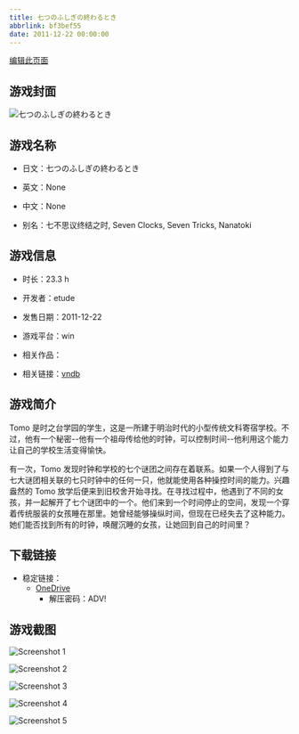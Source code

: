 ```yaml
---
title: 七つのふしぎの終わるとき
abbrlink: bf3bef55
date: 2011-12-22 00:00:00
---
```

[编辑此页面](https://github.com/ACG-3/ADV3-source/blob/main/source/_posts/games/%E4%B8%83%E3%81%A4%E3%81%AE%E3%81%B5%E3%81%97%E3%81%8E%E3%81%AE%E7%B5%82%E3%82%8F%E3%82%8B%E3%81%A8%E3%81%8D.md)

## 游戏封面

![七つのふしぎの終わるとき](https://pan.timero.xyz/d/onedrive/img_lib_001/%E4%B8%83%E3%81%A4%E3%81%AE%E3%81%B5%E3%81%97%E3%81%8E%E3%81%AE%E7%B5%82%E3%82%8F%E3%82%8B%E3%81%A8%E3%81%8D_cover.avif)


## 游戏名称

- 日文：七つのふしぎの終わるとき
- 英文：None
- 中文：None

- 别名：七不思议终结之时, Seven Clocks, Seven Tricks, Nanatoki


## 游戏信息

- 时长：23.3 h
- 开发者：etude
- 发售日期：2011-12-22
- 游戏平台：win
- 相关作品：

- 相关链接：[vndb](https://vndb.org/v7023)


## 游戏简介

Tomo 是时之台学园的学生，这是一所建于明治时代的小型传统文科寄宿学校。不过，他有一个秘密--他有一个祖母传给他的时钟，可以控制时间--他利用这个能力让自己的学校生活变得愉快。

有一次，Tomo 发现时钟和学校的七个谜团之间存在着联系。如果一个人得到了与七大谜团相关联的七只时钟中的任何一只，他就能使用各种操控时间的能力。兴趣盎然的 Tomo 放学后便来到旧校舍开始寻找。在寻找过程中，他遇到了不同的女孩，并一起解开了七个谜团中的一个。他们来到一个时间停止的空间，发现一个穿着传统服装的女孩睡在那里。她曾经能够操纵时间，但现在已经失去了这种能力。她们能否找到所有的时钟，唤醒沉睡的女孩，让她回到自己的时间里？




## 下载链接

- 稳定链接：
    - [OneDrive](https://pan.timero.xyz/onedrive/adv_lib_001/%E4%B8%83%E3%81%A4%E3%81%AE%E3%81%B5%E3%81%97%E3%81%8E%E3%81%AE%E7%B5%82%E3%82%8F%E3%82%8B%E3%81%A8%E3%81%8D)
        - 解压密码：ADV!



## 游戏截图


![Screenshot 1](https://pan.timero.xyz/d/onedrive/img_lib_001/%E4%B8%83%E3%81%A4%E3%81%AE%E3%81%B5%E3%81%97%E3%81%8E%E3%81%AE%E7%B5%82%E3%82%8F%E3%82%8B%E3%81%A8%E3%81%8D_Screenshot_1.avif)

![Screenshot 2](https://pan.timero.xyz/d/onedrive/img_lib_001/%E4%B8%83%E3%81%A4%E3%81%AE%E3%81%B5%E3%81%97%E3%81%8E%E3%81%AE%E7%B5%82%E3%82%8F%E3%82%8B%E3%81%A8%E3%81%8D_Screenshot_2.avif)

![Screenshot 3](https://pan.timero.xyz/d/onedrive/img_lib_001/%E4%B8%83%E3%81%A4%E3%81%AE%E3%81%B5%E3%81%97%E3%81%8E%E3%81%AE%E7%B5%82%E3%82%8F%E3%82%8B%E3%81%A8%E3%81%8D_Screenshot_3.avif)

![Screenshot 4](https://pan.timero.xyz/d/onedrive/img_lib_001/%E4%B8%83%E3%81%A4%E3%81%AE%E3%81%B5%E3%81%97%E3%81%8E%E3%81%AE%E7%B5%82%E3%82%8F%E3%82%8B%E3%81%A8%E3%81%8D_Screenshot_4.avif)

![Screenshot 5](https://pan.timero.xyz/d/onedrive/img_lib_001/%E4%B8%83%E3%81%A4%E3%81%AE%E3%81%B5%E3%81%97%E3%81%8E%E3%81%AE%E7%B5%82%E3%82%8F%E3%82%8B%E3%81%A8%E3%81%8D_Screenshot_5.avif)

